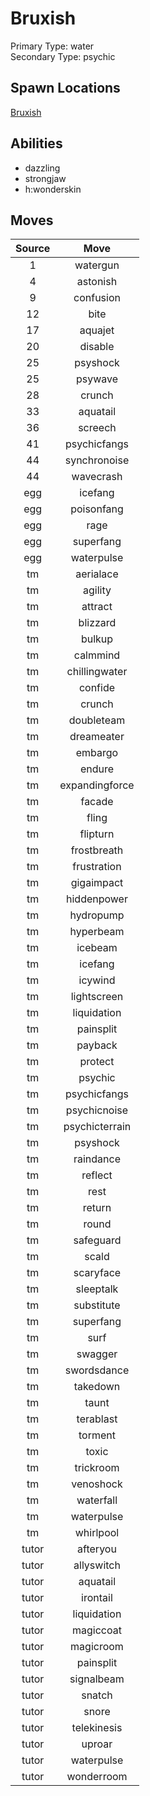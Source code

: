 # Bruxish  
Primary Type: water  
Secondary Type: psychic  
  
## Spawn Locations  
[Bruxish](/data/spawn_presets/bruxish.md)  
  
## Abilities  
  * dazzling
  * strongjaw
  * h:wonderskin
  
  
## Moves  
  
| Source | Move |  
|:---:|:---:|  
| 1 | watergun |  
| 4 | astonish |  
| 9 | confusion |  
| 12 | bite |  
| 17 | aquajet |  
| 20 | disable |  
| 25 | psyshock |  
| 25 | psywave |  
| 28 | crunch |  
| 33 | aquatail |  
| 36 | screech |  
| 41 | psychicfangs |  
| 44 | synchronoise |  
| 44 | wavecrash |  
| egg | icefang |  
| egg | poisonfang |  
| egg | rage |  
| egg | superfang |  
| egg | waterpulse |  
| tm | aerialace |  
| tm | agility |  
| tm | attract |  
| tm | blizzard |  
| tm | bulkup |  
| tm | calmmind |  
| tm | chillingwater |  
| tm | confide |  
| tm | crunch |  
| tm | doubleteam |  
| tm | dreameater |  
| tm | embargo |  
| tm | endure |  
| tm | expandingforce |  
| tm | facade |  
| tm | fling |  
| tm | flipturn |  
| tm | frostbreath |  
| tm | frustration |  
| tm | gigaimpact |  
| tm | hiddenpower |  
| tm | hydropump |  
| tm | hyperbeam |  
| tm | icebeam |  
| tm | icefang |  
| tm | icywind |  
| tm | lightscreen |  
| tm | liquidation |  
| tm | painsplit |  
| tm | payback |  
| tm | protect |  
| tm | psychic |  
| tm | psychicfangs |  
| tm | psychicnoise |  
| tm | psychicterrain |  
| tm | psyshock |  
| tm | raindance |  
| tm | reflect |  
| tm | rest |  
| tm | return |  
| tm | round |  
| tm | safeguard |  
| tm | scald |  
| tm | scaryface |  
| tm | sleeptalk |  
| tm | substitute |  
| tm | superfang |  
| tm | surf |  
| tm | swagger |  
| tm | swordsdance |  
| tm | takedown |  
| tm | taunt |  
| tm | terablast |  
| tm | torment |  
| tm | toxic |  
| tm | trickroom |  
| tm | venoshock |  
| tm | waterfall |  
| tm | waterpulse |  
| tm | whirlpool |  
| tutor | afteryou |  
| tutor | allyswitch |  
| tutor | aquatail |  
| tutor | irontail |  
| tutor | liquidation |  
| tutor | magiccoat |  
| tutor | magicroom |  
| tutor | painsplit |  
| tutor | signalbeam |  
| tutor | snatch |  
| tutor | snore |  
| tutor | telekinesis |  
| tutor | uproar |  
| tutor | waterpulse |  
| tutor | wonderroom |  
  
